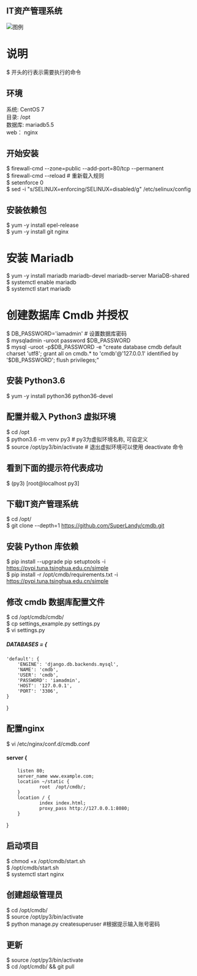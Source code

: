 ## IT资产管理系统
![图例](https://github.com/SuperLandy/cmdb/blob/master/example.png)

# 说明  
\$ 开头的行表示需要执行的命令  

## 环境
系统: CentOS 7  
目录: /opt  
数据库: mariadb5.5  
web： nginx  

## 开始安装  
$ firewall-cmd --zone=public --add-port=80/tcp --permanent  
$ firewall-cmd --reload  # 重新载入规则  
$ setenforce 0  
$ sed -i "s/SELINUX=enforcing/SELINUX=disabled/g" /etc/selinux/config  

## 安装依赖包
$ yum -y install epel-release  
$ yum -y install git nginx  

# 安装 Mariadb
$ yum -y install mariadb mariadb-devel mariadb-server MariaDB-shared  
$ systemctl enable mariadb  
$ systemctl start mariadb  

# 创建数据库 Cmdb 并授权
$ DB_PASSWORD='iamadmin'  # 设置数据库密码  
$ mysqladmin -uroot password $DB_PASSWORD  
$ mysql -uroot -p$DB_PASSWORD -e "create database cmdb default charset 'utf8';   
grant all on cmdb.* to 'cmdb'@'127.0.0.1' identified by '$DB_PASSWORD'; flush privileges;"  

## 安装 Python3.6
$ yum -y install python36 python36-devel  

## 配置并载入 Python3 虚拟环境
$ cd /opt  
$ python3.6 -m venv py3  # py3为虚拟环境名称, 可自定义  
$ source /opt/py3/bin/activate  # 退出虚拟环境可以使用 deactivate 命令  

## 看到下面的提示符代表成功
$ (py3) [root@localhost py3]  

## 下载IT资产管理系统
$ cd /opt/  
$ git clone --depth=1 https://github.com/SuperLandy/cmdb.git  

## 安装 Python 库依赖
$ pip install --upgrade pip setuptools -i https://pypi.tuna.tsinghua.edu.cn/simple  
$ pip install -r /opt/cmdb/requirements.txt -i https://pypi.tuna.tsinghua.edu.cn/simple  

## 修改 cmdb 数据库配置文件
$ cd /opt/cmdb/cmdb/  
$ cp settings_example.py settings.py  
$ vi settings.py  
##### DATABASES = {  
    'default': {  
        'ENGINE': 'django.db.backends.mysql',  
        'NAME': 'cmdb',  
        'USER': 'cmdb',  
        'PASSWORD': 'iamadmin',  
        'HOST': '127.0.0.1',  
        'PORT': '3306',  
    }  
 }  

## 配置nginx
$ vi /etc/nginx/conf.d/cmdb.conf
#### server {
        listen 80;
        server_name www.example.com;
        location ~/static {
                root  /opt/cmdb/;
        }
        location / {
                index index.html;
                proxy_pass http://127.0.0.1:8080;
        }
}

## 启动项目
$ chmod +x /opt/cmdb/start.sh  
$ /opt/cmdb/start.sh  
$ systemctl start nginx

## 创建超级管理员
$ cd /opt/cmdb/  
$ source /opt/py3/bin/activate  
$ python manage.py createsuperuser #根据提示输入账号密码

## 更新
$ source /opt/py3/bin/activate  
$ cd /opt/cmdb/ && git pull
